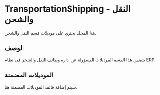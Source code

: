 # TransportationShipping - النقل والشحن

هذا المجلد يحتوي على موديلات قسم النقل والشحن.

## الوصف

يتضمن هذا القسم الموديلات المسؤولة عن إدارة وظائف النقل والشحن في نظام ERP.

## الموديلات المضمنة

سيتم إضافة قائمة الموديلات المضمنة هنا.
